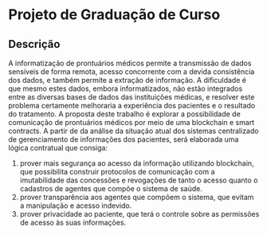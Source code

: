 # Projeto de Graduação de Curso

## Descrição

A informatização de prontuários médicos permite a transmissão de dados sensíveis de forma remota, acesso concorrente com a devida consistência dos dados, e também permite a extração de informação. A dificuldade é que mesmo estes dados, embora informatizados, não estão integrados entre as diversas bases de dados das instituições médicas, e resolver este problema certamente melhoraria a experiência dos pacientes e o resultado do tratamento. A proposta deste trabalho é explorar a possibilidade de comunicação de prontuários médicos por meio de uma blockchain e smart contracts. A partir de da análise da situação atual dos sistemas centralizado de gerenciamento de informações dos pacientes, será elaborada uma lógica contratual que consiga:

1. prover mais segurança ao acesso da informação utilizando blockchain, que possibilita construir protocolos de comunicação com a imutabilidade das concessões e revogações de tanto o acesso quanto o cadastros de agentes que compõe o sistema de saúde.
2. prover transparência aos agentes que compõem o sistema, que evitam a manipulação e acesso indevido.
3. prover privacidade ao paciente, que terá o controle sobre as permissões de acesso às suas informações.
